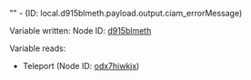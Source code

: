 "" - (ID: local.d915blmeth.payload.output.ciam_errorMessage)

Variable written:
Node ID: [d915blmeth](../nodes/d915blmeth.md)

Variable reads:
* Teleport (Node ID: [odx7hiwkjx](../nodes/odx7hiwkjx.md))
